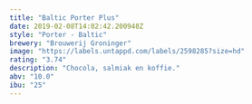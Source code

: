 ```yaml
---
title: "Baltic Porter Plus"
date: 2019-02-08T14:02:42.200948Z
style: "Porter - Baltic"
brewery: "Brouwerij Groninger"
image: "https://labels.untappd.com/labels/2598285?size=hd"
rating: "3.74"
description: "Chocola, salmiak en koffie."
abv: "10.0"
ibu: "25"
---
```

